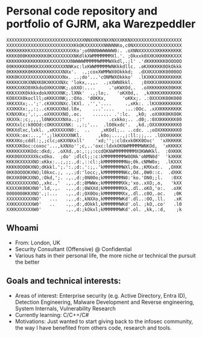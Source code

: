 # Personal code repository and portfolio of GJRM, aka Warezpeddler

```
XXXXXXXXXXXXXXXXXXXXXXXXXXXXXNNXXNXXNXXNXXXKKNXXXXXXXXXXXXXXXXXXX
XXXXXXXXXXXXXXXXXXXXXXXXXKkOKXXXXXXXNNNNNKo,c0NXXXXXXXXXXXXXXXXXX
KKKKKKKKKXXXXXXXXXXXXXXXXKo';o0NNNWWWWWW0:. .oXNNXXXXXXXKKKKKKKKK
KKKK000KKKKKKKK0KXXXXXXXXNKdlkXWMMMMMMMXl.'. ;Okxxk0XXKXKKKKKKXXX
KKKKKKKKKKKKKKKKXXXXXXXXNWWWWMMMMMWMMMWXkdl,.;l' .'dKKKKKKK0OOOOO
00KKKKK00KKKXXXKKXXXXXNNKxc:lxKWWMMMMMWNKkkdllc. .oKXKKKKK0OkOkkk
0KKKKKKK0KKKKKKKKKXXXNXx'.  .,;coxXWMMWX0Okkkd;  .dXXKXXXKK0000OO
KKK0KXXXXXXXXXXXKKXXXNx. ..;do'...'cONMWXOkkko'  .lKXKKXXKKKKKKKK
KKKKKXXKXNNXK0KXKKXXNXc 'lokx,.,,.  .;xXWN0kkl.   ;0XKKXXKKKKKKKK
KKKKXXKO0XKkdoOXKKXXNK;.oXXO:....     .'oKWXOd,.  .oXKKKKKKK00KKK
KKKXXXK0kkkxdokXKKXXNK;.lXNk'  .,;lo;.   'oKX0d,.  ,kXKKKXKKKKKKK
KO0XXX0koclll;oKKKXXNK;.:OXo. 'd0KKx,      'oKKx;. .:0XXXXK00K000
XKKXXXx;..';'.cKXKXXNXc.lKXl. .'','....     .,xKk:. .lKXXKKKKKKKK
XXXKKXx:,,:;..cKXKXXXNd.l0x,    ...'....    ...:OOc. .xXXKKKKKKKK
KXNXXKx;',:,..oXXKXXXNO,.oc.    ....... .':lc.  ,kO; .oXXKK0KK00K
XKXXk:;c;,,,,l0NKKXXXNXo..;:'         .cxkko;.. .d0;.:0XXKKKKKK00
KKXXxlc:k0OOd:cOKKXXXXNK: .,:;'...  .lO0kxdc'.  ,kd.;OXXXKKKKKKK0
0KKXdlxc,lxkl. ,xKXXXXXN0:.  ..    ,xKOdl;.. ..cdc. .;oOXXKKKKKK0
KXXXk:ox:...,'',;lkKXXXXNKl.      ,k0o;....,;:ll:;;,.. .lOXXKKKKK
KKKXKo;cddl:;,;clc;oKXXNXxll'    'xd;'';:cldxxk0KK0Oxc'  'xXKKKKK
KKKXXKOoc:coxoc'...,kXNXo'';c,..'oxc:ldxkOKNWMMMMMWNKOd,  'xKKKKX
KKKKKXXXKOdc:dkd;. .oXXd.,o:,:;;:ccdOKNWMMMMMMMMXOKWWKkl.  :0XKKK
KKK00XXXXXXkcxOko.  ;do' ;dlcl;;:c:kMMMMMMMMW0ONk'oNMN0d'  'kXKKK
KKKXKXXXXXNO:xKkx:..;,;;.,d:,::cl:;kMMMMMMMMNo;0k.cNMW0x;  .lKXXX
KKKK0OO0KXNO;dKkkl.';.':.;d:.':;,.'kMMMMMMMWXl;0x.;KMXxd:.  ,OXKK
0KK0OOOOKXNO;l0kxc.;, .,.;d:'locc;,kMMMMMMMNKc,Od.,0W0::c.  .dXKK
0KXXK00KXXNO,:Okd,';. .,.,d:;0N00o;kMMMMMMMN0:'ko.'ON0;;l.   :0XX
KKXXXXXXXXNO,,xkc.,'  .,.,d:;0MWWx;kMMMMMMMXk;'xo..xXO;,o,   'kXX
KXXXXK00KXN0'.ld,.,.  .,.,d:;0WXXd;kMMMMMMMXk,.dl..oKO,'o:.  .oXK
0000000KKXNO'.;:...   .,.,d:;OX0Oo;kMMMMMMMXx,.dl..c0O,.oc.   ;0K
XXXXXXXXXXNO'   ...   .,.,d:,kNXXo,kMMMMMMWKd'.dl..:OO,.ll.   .xK
XXKKXXXXXXW0'   ..    .,.,d:,dOkkl,kMMMMMMWKd'.ol. ;kO,.co'   .l0
XXKKXXXXXXW0'         .,.,d:;kOkxl;kMMMMMMWKd'.ol. ,kk,.:d,    ;k
```

## Whoami
- From: London, UK
- Security Consultant (Offensive) @ Confidential
- Various hats in their personal life, the more niche or technical the pursuit the better

## Goals and technical interests:
- Areas of interest: Enterprise security (e.g. Active Directory, Entra ID), Detection Engineering, Malware Development and Reverse engineering, System Internals, Vulnerability Research  
- Currently learning: C/C++/C#
- Motivations: Just wanted to start giving back to the infosec community, the way I have benefited from others code, research and tools.

<!---
warezpeddler/warezpeddler is a ✨ special ✨ repository because its `README.md` (this file) appears on your GitHub profile.
You can click the Preview link to take a look at your changes.
--->
